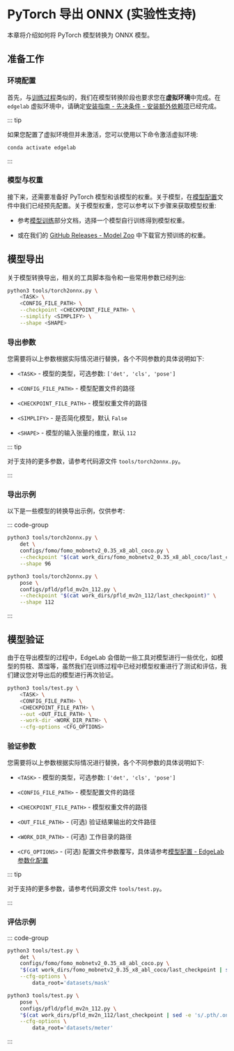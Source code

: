 # PyTorch 导出 ONNX (实验性支持)

本章将介绍如何将 PyTorch 模型转换为 ONNX 模型。


## 准备工作

### 环境配置

首先，与[训练过程](../training/overview.md)类似的，我们在模型转换阶段也要求您在**虚拟环境**中完成。在 `edgelab` 虚拟环境中，请确定[安装指南 - 先决条件 - 安装额外依赖项](../../introduction/installation.md#step-4-安装额外的依赖项-可选)已经完成。

::: tip

如果您配置了虚拟环境但并未激活，您可以使用以下命令激活虚拟环境:

```sh
conda activate edgelab
```

:::

### 模型与权重

接下来，还需要准备好 PyTorch 模型和该模型的权重。关于模型，在[模型配置](../config.md)文件中我们已经预先配置。关于模型权重，您可以参考以下步骤来获取模型权重:

- 参考[模型训练](../training/overview.md)部分文档，选择一个模型自行训练得到模型权重。

- 或在我们的 [GitHub Releases - Model Zoo](https://github.com/Seeed-Studio/EdgeLab/releases/tag/model_zoo) 中下载官方预训练的权重。


## 模型导出

关于模型转换导出，相关的工具脚本指令和一些常用参数已经列出:

```sh
python3 tools/torch2onnx.py \
    <TASK> \
    <CONFIG_FILE_PATH> \
    --checkpoint <CHECKPOINT_FILE_PATH> \
    --simplify <SIMPLIFY> \
    --shape <SHAPE>
```

### 导出参数

您需要将以上参数根据实际情况进行替换，各个不同参数的具体说明如下:

- `<TASK>` - 模型的类型，可选参数: `['det', 'cls', 'pose']`

- `<CONFIG_FILE_PATH>` - 模型配置文件的路径

- `<CHECKPOINT_FILE_PATH>` - 模型权重文件的路径

- `<SIMPLIFY>` - 是否简化模型，默认 `False`

- `<SHAPE>` - 模型的输入张量的维度，默认 `112`

::: tip

对于支持的更多参数，请参考代码源文件 `tools/torch2onnx.py`。

:::

### 导出示例

以下是一些模型的转换导出示例，仅供参考:

::: code-group

```sh [FOMO 模型导出]
python3 tools/torch2onnx.py \
    det \
    configs/fomo/fomo_mobnetv2_0.35_x8_abl_coco.py \
    --checkpoint "$(cat work_dirs/fomo_mobnetv2_0.35_x8_abl_coco/last_checkpoint)" \
    --shape 96
```

```sh [PFLD 模型导出]
python3 tools/torch2onnx.py \
    pose \
    configs/pfld/pfld_mv2n_112.py \
    --checkpoint "$(cat work_dirs/pfld_mv2n_112/last_checkpoint)" \
    --shape 112
```

:::


## 模型验证

由于在导出模型的过程中，EdgeLab 会借助一些工具对模型进行一些优化，如模型的剪枝、蒸馏等，虽然我们在训练过程中已经对模型权重进行了测试和评估，我们建议您对导出后的模型进行再次验证。

```sh
python3 tools/test.py \
    <TASK> \
    <CONFIG_FILE_PATH> \
    <CHECKPOINT_FILE_PATH> \
    --out <OUT_FILE_PATH> \
    --work-dir <WORK_DIR_PATH> \
    --cfg-options <CFG_OPTIONS>
```

### 验证参数

您需要将以上参数根据实际情况进行替换，各个不同参数的具体说明如下:

- `<TASK>` - 模型的类型，可选参数: `['det', 'cls', 'pose']`

- `<CONFIG_FILE_PATH>` - 模型配置文件的路径

- `<CHECKPOINT_FILE_PATH>` - 模型权重文件的路径

- `<OUT_FILE_PATH>` - (可选) 验证结果输出的文件路径

- `<WORK_DIR_PATH>` - (可选) 工作目录的路径

- `<CFG_OPTIONS>` - (可选) 配置文件参数覆写，具体请参考[模型配置 - EdgeLab 参数化配置](../config.md#edgelab-参数化配置)

::: tip

对于支持的更多参数，请参考代码源文件 `tools/test.py`。

:::

### 评估示例

::: code-group

```sh [FOMO 模型评估]
python3 tools/test.py \
    det \
    configs/fomo/fomo_mobnetv2_0.35_x8_abl_coco.py \
    "$(cat work_dirs/fomo_mobnetv2_0.35_x8_abl_coco/last_checkpoint | sed -e 's/.pth/.onnx/g')" \
    --cfg-options \
        data_root='datasets/mask'
```

```sh [PFLD 模型评估]
python3 tools/test.py \
    pose \
    configs/pfld/pfld_mv2n_112.py \
    "$(cat work_dirs/pfld_mv2n_112/last_checkpoint | sed -e 's/.pth/.onnx/g')" \
    --cfg-options \
        data_root='datasets/meter'
```

:::
